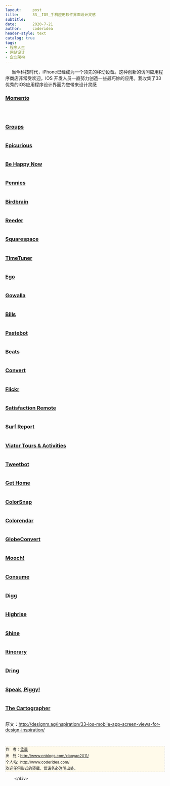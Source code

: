 ```yaml
---
layout:     post
title:      33__IOS_手机应用软件界面设计灵感
subtitle:   
date:       2020-7-21
author:     coderidea
header-style: text
catalog: true
tags:
- 程序人生
- 网站设计
- 企业架构
--- 
```

<div class="postBody">
			<div id="cnblogs_post_body" class="blogpost-body"><p><span>     当今科技时代，iPhone已经成为一个领先的移动设备。</span><span>这种创新的访问应用程序商店非常受欢迎。</span><span>IOS 开发人员一直努力创造一些最巧妙的应用。</span><span>我收集了33 优秀的iOS应用程序设计界面为您带来设计灵感</span></p>
<h3><a href="http://tapfancy.com/2010/01/11/momento/">Momento</a></h3>
<p><a href="http://tapfancy.com/2010/01/11/momento/"><img src="http://designm.ag/wp-content/uploads/2011/08/01-momento.jpg" alt="" /></a></p>
<p> </p>
<h3><a href="http://tapfancy.com/2009/10/05/groups/">Groups</a></h3>
<p><a href="http://tapfancy.com/2009/10/05/groups/"><img src="http://designm.ag/wp-content/uploads/2011/08/02-groups.jpg" alt="" /></a></p>
<h3><a href="http://tapfancy.com/2009/10/05/epicurious/">Epicurious</a></h3>
<p><a href="http://tapfancy.com/2009/10/05/epicurious/"><img src="http://designm.ag/wp-content/uploads/2011/08/03-epicurious.jpg" alt="" /></a></p>
<h3><a href="http://tapfancy.com/2009/12/07/be-happy-now/">Be Happy Now</a></h3>
<p><a href="http://tapfancy.com/2009/12/07/be-happy-now/"><img src="http://designm.ag/wp-content/uploads/2011/08/04-be-happy-now.jpg" alt="" /></a></p>
<h3><a href="http://tapfancy.com/2009/08/30/pennies/">Pennies</a></h3>
<p><a href="http://tapfancy.com/2009/08/30/pennies/"><img src="http://designm.ag/wp-content/uploads/2011/08/05-pennies.jpg" alt="" /></a></p>
<h3><a href="http://tapfancy.com/2009/08/30/birdbrain/">Birdbrain</a></h3>
<p><a href="http://tapfancy.com/2009/08/30/birdbrain/"><img src="http://designm.ag/wp-content/uploads/2011/08/06-birdbrain.jpg" alt="" /></a></p>
<h3><a href="http://tapfancy.com/2009/12/28/reeder/">Reeder</a></h3>
<p><a href="http://tapfancy.com/2009/12/28/reeder/"><img src="http://designm.ag/wp-content/uploads/2011/08/07-reederapp.jpg" alt="" /></a></p>
<h3><a href="http://tapfancy.com/2009/11/05/squarespace/">Squarespace</a></h3>
<p><a href="http://tapfancy.com/2009/11/05/squarespace/"><img src="http://designm.ag/wp-content/uploads/2011/08/08-squarespace.jpg" alt="" /></a></p>
<h3><a href="http://tapfancy.com/2009/10/29/timetuner/">TimeTuner</a></h3>
<p><a href="http://tapfancy.com/2009/10/29/timetuner/"><img src="http://designm.ag/wp-content/uploads/2011/08/09-timetuner.jpg" alt="" /></a></p>
<h3><a href="http://tapfancy.com/2009/09/10/ego/">Ego</a></h3>
<p><a href="http://tapfancy.com/2009/09/10/ego/"><img src="http://designm.ag/wp-content/uploads/2011/08/10-ego-app.jpg" alt="" /></a></p>
<h3><a href="http://tapfancy.com/2009/11/19/gowalla/">Gowalla</a></h3>
<p><a href="http://tapfancy.com/2009/11/19/gowalla/"><img src="http://designm.ag/wp-content/uploads/2011/08/11-gowalla.jpg" alt="" /></a></p>
<h3><a href="http://tapfancy.com/2010/05/03/bills/">Bills</a></h3>
<p><a href="http://tapfancy.com/2010/05/03/bills/"><img src="http://designm.ag/wp-content/uploads/2011/08/12-bills.jpg" alt="" /></a></p>
<h3><a href="http://tapfancy.com/2009/12/16/pastebot/">Pastebot</a></h3>
<p><a href="http://tapfancy.com/2009/12/16/pastebot/"><img src="http://designm.ag/wp-content/uploads/2011/08/13-pastebot.jpg" alt="" /></a></p>
<h3><a href="http://tapfancy.com/2009/09/14/beats/">Beats</a></h3>
<p><a href="http://tapfancy.com/2009/09/14/beats/"><img src="http://designm.ag/wp-content/uploads/2011/08/14-beats-app.jpg" alt="" /></a></p>
<h3><a href="http://tapfancy.com/2009/08/30/convert/">Convert</a></h3>
<p><a href="http://tapfancy.com/2009/08/30/convert/"><img src="http://designm.ag/wp-content/uploads/2011/08/15-convert.jpg" alt="" /></a></p>
<h3><a href="http://tapfancy.com/2009/09/08/flickr/">Flickr</a></h3>
<p><a href="http://tapfancy.com/2009/09/08/flickr/"><img src="http://designm.ag/wp-content/uploads/2011/08/16-flickrapp.jpg" alt="" /></a></p>
<h3><a href="http://tapfancy.com/2009/08/30/satisfaction-remote/">Satisfaction Remote</a></h3>
<p><a href="http://tapfancy.com/2009/08/30/satisfaction-remote/"><img src="http://designm.ag/wp-content/uploads/2011/08/17-satisfaction-remote.jpg" alt="" /></a></p>
<h3><a href="http://tapfancy.com/2009/08/30/surf-report/">Surf Report</a></h3>
<p><a href="http://tapfancy.com/2009/08/30/surf-report/"><img src="http://designm.ag/wp-content/uploads/2011/08/18-surf-report.jpg" alt="" /></a></p>
<h3><a href="http://www.tappgala.com/travel/viator-tours-activities/">Viator Tours &amp; Activities</a></h3>
<p><a href="http://www.tappgala.com/travel/viator-tours-activities/"><img src="http://designm.ag/wp-content/uploads/2011/08/19-viator.jpg" alt="" /></a></p>
<h3><a href="http://www.tappgala.com/social-networking/tweetbot/">Tweetbot</a></h3>
<p><a href="http://www.tappgala.com/social-networking/tweetbot/"><img src="http://designm.ag/wp-content/uploads/2011/08/20-tweetbot.jpg" alt="" /></a></p>
<h3><a href="http://www.tappgala.com/navigation/get-home/">Get Home</a></h3>
<p><a href="http://www.tappgala.com/navigation/get-home/"><img src="http://designm.ag/wp-content/uploads/2011/08/21-get-home.jpg" alt="" /></a></p>
<h3><a href="http://www.tappgala.com/utilities/colorsnap/">ColorSnap</a></h3>
<p><a href="http://www.tappgala.com/utilities/colorsnap/"><img src="http://designm.ag/wp-content/uploads/2011/08/22-colorsnap.jpg" alt="" /></a></p>
<h3><a href="http://www.tappgala.com/utilities/colorendar/">Colorendar</a></h3>
<p><a href="http://www.tappgala.com/utilities/colorendar/"><img src="http://designm.ag/wp-content/uploads/2011/08/23-colorendar.jpg" alt="" /></a></p>
<h3><a href="http://www.tappgala.com/utilities/globeconvert/">GlobeConvert</a></h3>
<p><a href="http://www.tappgala.com/utilities/globeconvert/"><img src="http://designm.ag/wp-content/uploads/2011/08/24-globeconvert.jpg" alt="" /></a></p>
<h3><a href="http://www.tappgala.com/utilities/mooch-iou/">Mooch!</a></h3>
<p><a href="http://www.tappgala.com/utilities/mooch-iou/"><img src="http://designm.ag/wp-content/uploads/2011/08/25-mooch.jpg" alt="" /></a></p>
<h3><a href="http://www.tappgala.com/utilities/consume/">Consume</a></h3>
<p><a href="http://www.tappgala.com/utilities/consume/"><img src="http://designm.ag/wp-content/uploads/2011/08/26-consume.jpg" alt="" /></a></p>
<h3><a href="http://www.tappgala.com/news/digg/">Digg</a></h3>
<p><a href="http://www.tappgala.com/news/digg/"><img src="http://designm.ag/wp-content/uploads/2011/08/27-digg.jpg" alt="" /></a></p>
<h3><a href="http://www.tappgala.com/business/highrise/">Highrise</a></h3>
<p><a href="http://www.tappgala.com/business/highrise/"><img src="http://designm.ag/wp-content/uploads/2011/08/28-highrise.jpg" alt="" /></a></p>
<h3><a href="http://www.tappgala.com/weather/shine/">Shine</a></h3>
<p><a href="http://www.tappgala.com/weather/shine/"><img src="http://designm.ag/wp-content/uploads/2011/08/29-shine.jpg" alt="" /></a></p>
<h3><a href="http://www.tappgala.com/travel/itinerary/">Itinerary</a></h3>
<p><a href="http://www.tappgala.com/travel/itinerary/"><img src="http://designm.ag/wp-content/uploads/2011/08/30-itinerary.jpg" alt="" /></a></p>
<h3><a href="http://www.tappgala.com/music/dring/">Dring</a></h3>
<p><a href="http://www.tappgala.com/music/dring/"><img src="http://designm.ag/wp-content/uploads/2011/08/31-dring.jpg" alt="" /></a></p>
<h3><a href="http://www.tappgala.com/education/speak-piggy/">Speak, Piggy!</a></h3>
<p><a href="http://www.tappgala.com/education/speak-piggy/"><img src="http://designm.ag/wp-content/uploads/2011/08/32-speak-piggy.jpg" alt="" /></a></p>
<h3><a href="http://www.tappgala.com/travel/the-cartographer/">The Cartographer</a></h3>
<p><a href="http://www.tappgala.com/travel/the-cartographer/"><img src="http://designm.ag/wp-content/uploads/2011/08/33-cartographer.jpg" alt="" /></a></p>
<p><span>原文：<a href="http://designm.ag/inspiration/33-ios-mobile-app-screen-views-for-design-inspiration/">http://designm.ag/inspiration/33-ios-mobile-app-screen-views-for-design-inspiration/</a></span></p>


<div id="ckepop"> </div>
<div>
<p id="PSignature" style="line-height:20px;background:#FFFAEA no-repeat 2% 50%;font-size:12px;border:#e0e0e0 1px dashed;">作   者：<a href="http://www.cnblogs.com/xiaoyao2011/">孟晨</a> <br /> 出   处：<a href="http://www.cnblogs.com/xiaoyao2011/">http://www.cnblogs.com/xiaoyao2011/</a> <br />个人站:  <a href="http://www.coderidea.com/">http://www.coderidea.com/</a><br />欢迎任何形式的转载，但请务必注明出处。</p>
</div></div><div id="MySignature"></div>
<div class="clear"></div>
<div id="blog_post_info_block">
<div id="BlogPostCategory"></div>
<div id="EntryTag"></div>
<div id="blog_post_info">
</div>
<div class="clear"></div>
<div id="post_next_prev"></div>
</div>


		</div>